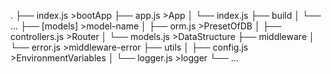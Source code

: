 .
├── index.js            >bootApp
├── app.js              >App
│   └── index.js
├── build
│   └── ...
├── \[models\]          >model-name
│   ├── orm.js          >PresetOfDB
│   ├── controllers.js  >Router
│   └── models.js       >DataStructure
├── middleware
│   └── error.js        >middleware-error
├── utils
│   ├── config.js       >EnvironmentVariables
│   └── logger.js       >logger
└── ...